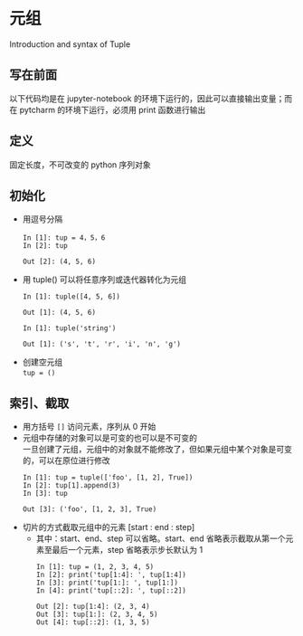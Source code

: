 # 元组
Introduction and syntax of Tuple  

## 写在前面  
以下代码均是在 jupyter-notebook 的环境下运行的，因此可以直接输出变量；而在 pytcharm 的环境下运行，必须用 print 函数进行输出

## 定义  
固定长度，不可改变的 python 序列对象  

## 初始化  
- 用逗号分隔  
  ```
  In [1]: tup = 4，5，6
  In [2]: tup

  Out [2]: (4, 5, 6)
  ```  
- 用 tuple() 可以将任意序列或迭代器转化为元组  
  ```
  In [1]: tuple([4, 5, 6])

  Out [1]: (4, 5, 6)
  ```
  ```
  In [1]: tuple('string')

  Out [1]: ('s', 't', 'r', 'i', 'n', 'g')
  ```  
- 创建空元组  
  `tup = ()`  

## 索引、截取  
- 用方括号 `[]` 访问元素，序列从 0 开始  
- 元组中存储的对象可以是可变的也可以是不可变的  
  一旦创建了元组，元组中的对象就不能修改了，但如果元组中某个对象是可变的，可以在原位进行修改  
  ```
  In [1]: tup = tuple(['foo', [1, 2], True])
  In [2]: tup[1].append(3)
  In [3]: tup

  Out [3]: ('foo', [1, 2, 3], True)
  ```
- 切片的方式截取元组中的元素 \[start : end : step]  
  - 其中：start、end、step 可以省略。start、end 省略表示截取从第一个元素至最后一个元素，step 省略表示步长默认为 1  
    ```
    In [1]: tup = (1, 2, 3, 4, 5)
    In [2]: print('tup[1:4]: ', tup[1:4])
    In [3]: print('tup[1:]: ', tup[1:])
    In [4]: print('tup[::2]: ', tup[::2])

    Out [2]: tup[1:4]: (2, 3, 4)
    Out [3]: tup[1:]: (2, 3, 4, 5)
    Out [4]: tup[::2]: (1, 3, 5)
    ```
